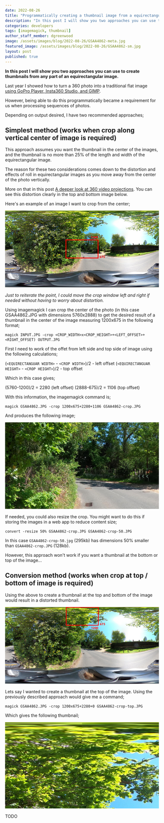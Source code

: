 ```yaml
---
date: 2022-08-26
title: "Programmatically creating a thumbnail image from a equirectangular image using ImageMagick"
description: "In this post I will show you two approaches you can use to create thumbnails from any part of an equirectangular image."
categories: developers
tags: [imagemagick, thumbnail]
author_staff_member: dgreenwood
image: /assets/images/blog/2022-08-26/GSAA4862-meta.jpg
featured_image: /assets/images/blog/2022-08-26/GSAA4862-sm.jpg
layout: post
published: true
---
```


**In this post I will show you two approaches you can use to create thumbnails from any part of an equirectangular image.**

Last year I showed how to turn a 360 photo into a traditional flat image [using GoPro Player, Insta360 Studio, and GIMP](/blog/2021/turn-360-photo-into-non-360-photo).

However, being able to do this programmatically became a requirement for us when processing sequences of photos.

Depending on output desired, I have two recommended approaches;

## Simplest method (works when crop along vertical center of image is required)

This approach assumes you want the thumbnail in the center of the images, and the thumbnail is no more than 25% of the length and width of the equirectangular image.

The reason for these two considerations comes down to the distortion and effects of roll in equirectangular images as you move away from the center of the photo vertically. 

More on that in this post [A deeper look at 360 video projections](/blog/2021/projection-type-360-photography). You can see this distortion clearly in the top and bottom image below.

Here's an example of an image I want to crop from the center;

<img class="img-fluid" src="/assets/images/blog/2022-08-26/GSAA4862-sm.jpg" alt="GSAA4862 illustrated crop" title="GSAA4862 illustrated crop" />

_Just to reiterate the point, I could move the crop window left and right if needed without having to worry about distortion._

Using imagemagick I can crop the center of the photo (in this case GSAA4862.JPG with dimensions 5760x2888) to get the desired result of a thumbnail in the center of the image measuring 1200x675 in the following format;

```shell
magick INPUT.JPG -crop <CROP_WIDTH>x<CROP_HEIGHT>+<LEFT_OFFSET>+<RIGHT_OFFSET) OUTPUT.JPG
```

First I need to work of the offet from left side and top side of image using the following calculations;

(`<EQUIRECTANGUAR WIDTH>` - `<CROP WIDTH>`)/2 - left offset
(`<EQUIRECTANGUAR HEIGHT>` - `<CROP HEIGHT>`)/2 - top offset

Which in this case gives;

(5760-1200)/2 = 2280 (left offset)
(2888-675)/2 = 1106 (top offset)

With this information, the imagemagick command is;

```shell
magick GSAA4862.JPG -crop 1200x675+2280+1106 GSAA4862-crop.JPG
```

And produces the following image;

<img class="img-fluid" src="/assets/images/blog/2022-08-26/GSAA4862-crop.JPG" alt="GSAA4862 image thumbnail" title="GSAA4862 image thumbnail" />

If needed, you could also resize the crop. You might want to do this if storing the images in a web app to reduce content size;

```shell
convert -resize 50% GSAA4862-crop.JPG GSAA4862-crop-50.JPG
```

In this case `GSAA4862-crop-50.jpg` (295kb) has dimensions 50% smaller than `GSAA4862-crop.JPG` (128kb).

However, this approach won't work if you want a thumbnail at the bottom or top of the image...

## Conversion method (works when crop at top / bottom of image is required)

Using the above to create a thumbnail at the top and bottom of the image would result in a distorted thumbnail.

<img class="img-fluid" src="/assets/images/blog/2022-08-26/GSAA4862-distorted-thumb-top.jpg" alt="GSAA4862 distorted thumbnail" title="GSAA4862 distorted thumbnail" />


Lets say I wanted to create a thumbnail at the top of the image. Using the previously described approach would give me a command;

```shell
magick GSAA4862.JPG -crop 1200x675+2280+0 GSAA4862-crop-top.JPG
```

Which gives the following thumbnail;

<img class="img-fluid" src="/assets/images/blog/2022-08-26/GSAA4862-crop-top.JPG" alt="GSAA4862 distorted thumbnail crop" title="GSAA4862 distorted thumbnail crop" />


TODO